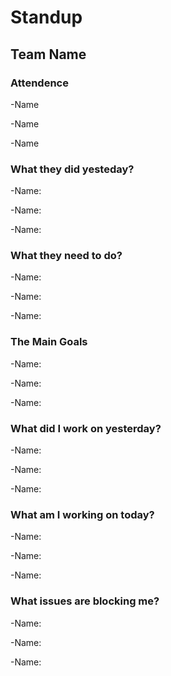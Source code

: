# Standup

## Team Name

### Attendence

-Name

-Name

-Name

### What they did yesteday?

-Name:

-Name:

-Name: 

### What they need to do?

-Name:

-Name:

-Name: 

### The Main Goals
-Name:

-Name:

-Name:


### What did I work on yesterday?

-Name:

-Name:

-Name:

### What am I working on today?

-Name:

-Name:

-Name:

### What issues are blocking me?

-Name:

-Name:

-Name:
